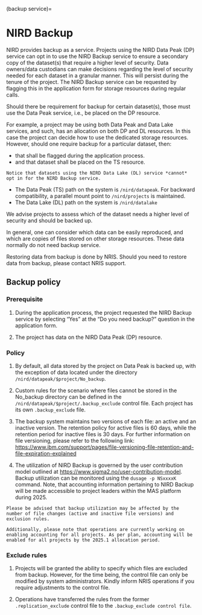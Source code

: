 (backup service)=



# NIRD Backup

NIRD provides backup as a service. Projects using the NIRD Data Peak (DP) service can opt in to use the NIRD Backup service to ensure a secondary copy of the dataset(s) that require a higher level of security. Data owners/data custodians can make decisions regarding the level of security needed for each dataset in a granular manner. This will persist during the tenure of the project. The NIRD Backup service can be requested by flagging this in the application form for storage resources during regular calls.

Should there be requirement for backup for certain dataset(s), those must use the Data Peak service, i.e., be placed on the DP resource.

For example, a project may be using both Data Peak and Data Lake services, and such, has an allocation on both DP and DL resources. In this case the project can decide how to use the dedicated storage resources. However, should one require backup for a particular dataset, then:
 
 - that shall be flagged during the application process.
 - and that dataset shall be placed on the TS resource.


```{note}
Notice that datasets using the NIRD Data Lake (DL) service *cannot* opt in for the NIRD Backup service.
```


- The Data Peak (TS) path on the system is `/nird/datapeak`. For backward compatibility, a parallel mount point to `/nird/projects` is maintained.
- The Data Lake (DL) path on the system is `/nird/datalake`

We advise projects to assess which of the dataset needs a higher level of 
security and should be backed up.

In general, one can consider which data can be easily reproduced, and which 
are copies of files stored on other storage resources. These data normally 
do not need backup service.


Restoring data from backup is done by NRIS. Should you need to restore data from backup, please contact NRIS support.

## Backup policy
### Prerequisite
1. During the application process, the project requested the NIRD Backup service by selecting “Yes” at the “Do you need backup?” question in the application form.

2. The project has data on the NIRD Data Peak (DP) resource.

### Policy
1. By default, all data stored by the project on Data Peak is backed up, with the exception of data located under the directory `/nird/datapeak/$project/No_backup`.

2. Custom rules for the scenario where files cannot be stored in the No_backup directory can be defined in the `/nird/datapeak/$project/.backup_exclude` control file. Each project has its own `.backup_exclude` file.

3. The backup system maintains two versions of each file: an active and an inactive version. The retention policy for active files is 60 days, while the retention period for inactive files is 30 days. For further information on file versioning, please refer to the following link: https://www.ibm.com/support/pages/file-versioning-file-retention-and-file-expiration-explained

4. The utilization of NIRD Backup is governed by the user contribution model outlined at https://www.sigma2.no/user-contribution-model. Backup utilization can be monitored using the `dusage -p NSxxxxK` command. Note, that accounting information pertaining to NIRD Backup will be made accessible to project leaders within the MAS platform during 2025.

```{note}
Please be advised that backup utilization may be affected by the number of file changes (active and inactive file versions) and exclusion rules.

Additionally, please note that operations are currently working on enabling accounting for all projects. As per plan, accounting will be enabled for all projects by the 2025.1 allocation period. 
```

### Exclude rules
1. Projects will be granted the ability to specify which files are excluded from backup. However, for the time being, the control file can only be modified by system administrators. Kindly inform NRIS operations if you require adjustments to the control file.

2. Operations have transferred the rules from the former `.replication_exclude` control file to the `.backup_exclude control file`.